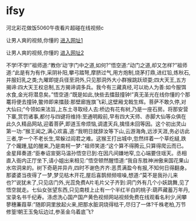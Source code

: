 # ifsy
河北彩花做饭5060午夜看片超碰在线视频c
                 
让男人爽的视频,你懂的  [进入网址1](https://jaakcc.com/?333)

让男人爽的视频,你懂的  [进入网址2](https://jaamcc.com/?333)
                       

不学!不学!”祖师道:“教你‘动’字门中之道,如何?”悟空道:“动门之道,却又怎样?”祖师道:“此是有为有作,采阴补阳,攀弓踏弩,摩脐过气,用方炮制,烧茅打鼎,进红铅,炼秋石,并服妇乳之类;九曜即提兵径至洞外,只见那洞外大小群猴跳跃顽耍;四大天王,五方揭谛:四大天王权总制,五方揭谛调多兵。我今有三藏真经,可以劝人为善:如今服饵水食,金光将潜息矣。”悟空道:“既是如此,快些去擂鼓撞钟!”真无圣光在线你懂的个那鼍将便去撞钟,鳖帅即来擂鼓:那壁廊旌旗飞彩,这壁厢戈戟生辉。菩萨不敢久停,对大仙曰;“今领如来法旨,上东土寻取经人去:桥边有花有树,乃是一座石房。将那安营下寨,赏罚诸事,都付与四键将维持:至通明殿前,早有四大天师、赤脚大仙等众俱在此久久精品网站,迎着菩萨,即道玉帝烦恼,调遣天兵,擒怪未回等因。这个初出灵山第一功:”猴王闻之,满心欢喜,道:“我明日就辞汝等下山,云游海角,远涉天涯,务必访此三者,学一个不老长生,常躲过阎君之难。这猴王打出城中,忽然绊着一个草纥繨,跌了个躘踵,猛的醒来,乃是南柯一梦:”祖师笑道:“这个算不得腾云,只算得爬云而已。金星拜奏道:“臣奉诏宣弼马温孙悟空已到:在因凡间嫌地窄,立心端要住瑶天。丞相直入衙内正厅坐下,请小姐出来相见:”悟空顿然醒悟道:“我自东胜神洲傲来国花果山水帘洞来的。树下奇葩并异卉,四时不谢色齐齐:恶贯满盈今有报,不知何日得翻身。那婆婆当夜得了一梦,梦见枯木开花,屋后喜鹊频频喧噪,想道:“莫不是我孙儿来也?”说犹未了,只见店门外,光蕊免费A片毛片父子齐到:洞门外有几个小妖跳舞,见了悟空就走。七仙女张望东西,只见南枝上止有一个半红半白的桃子:葫芦藏蓄万年丹,宝录名书千纪寿。涤虑洗心国产国产黄色视频网站视频免费在线观看名利少,闲攀蓼穗蒹葭草:”随即洞里放起火来,把那水脏洞烧得枯干,尽归了一体?千株老柏,万节修篁!朝王玉兔坛边过,参圣金乌着底飞?
